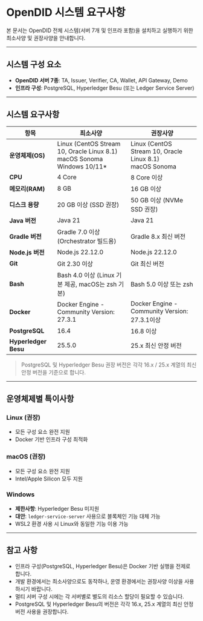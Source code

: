 # OpenDID 시스템 요구사항

본 문서는 OpenDID 전체 시스템(서버 7개 및 인프라 포함)을 설치하고 실행하기 위한 최소사양 및 권장사양을 안내합니다.

---

## 시스템 구성 요소

- **OpenDID 서버 7종**: TA, Issuer, Verifier, CA, Wallet, API Gateway, Demo
- **인프라 구성**: PostgreSQL, Hyperledger Besu (또는 Ledger Service Server)

---

## 시스템 요구사항  

| 항목                 | 최소사양                                                                        | 권장사양                                                      |
| -------------------- | ------------------------------------------------------------------------------- | ------------------------------------------------------------- |
| **운영체제(OS)**     | Linux (CentOS Stream 10, Oracle Linux 8.1) <br/> macOS Sonoma<br>Windows 10/11* | Linux (CentOS Stream 10, Oracle Linux 8.1) <br/> macOS Sonoma |
| **CPU**              | 4 Core                                                                          | 8 Core 이상                                                   |
| **메모리(RAM)**      | 8 GB                                                                            | 16 GB 이상                                                    |
| **디스크 용량**      | 20 GB 이상 (SSD 권장)                                                           | 50 GB 이상 (NVMe SSD 권장)                                    |
| **Java 버전**        | Java 21                                                                         | Java 21                                                       |
| **Gradle 버전**      | Gradle 7.0 이상 (Orchestrator 빌드용)                                           | Gradle 8.x 최신 버전                                          |
| **Node.js 버전**     | Node.js 22.12.0                                                                 | Node.js 22.12.0                                               |
| **Git**              | Git 2.30 이상                                                                   | Git 최신 버전                                                 |
| **Bash**             | Bash 4.0 이상 (Linux 기본 제공, macOS는 zsh 기본)                               | Bash 5.0 이상 또는 zsh                                        |
| **Docker**           | Docker Engine - Community Version: 27.3.1                                       | Docker Engine - Community Version: 27.3.1이상                 |
| **PostgreSQL**       | 16.4                                                                            | 16.8 이상                                                     |
| **Hyperledger Besu** | 25.5.0                                                                          | 25.x 최신 안정 버전                                           |

> PostgreSQL 및 Hyperledger Besu 권장 버전은 각각 16.x / 25.x 계열의 최신 안정 버전을 기준으로 합니다.

---


## 운영체제별 특이사항

### Linux (권장)
- 모든 구성 요소 완전 지원
- Docker 기반 인프라 구성 최적화

### macOS (권장)
- 모든 구성 요소 완전 지원
- Intel/Apple Silicon 모두 지원

### Windows
- **제한사항**: Hyperledger Besu 미지원
- **대안**: `ledger-service-server` 사용으로 블록체인 기능 대체 가능
- WSL2 환경 사용 시 Linux와 동일한 기능 이용 가능

---

## 참고 사항

- 인프라 구성(PostgreSQL, Hyperledger Besu)은 Docker 기반 실행을 전제로 합니다.
- 개발 환경에서는 최소사양으로도 동작하나, 운영 환경에서는 권장사양 이상을 사용하시기 바랍니다.
- 멀티 서버 구성 시에는 각 서버별로 별도의 리소스 할당이 필요할 수 있습니다.
- PostgreSQL 및 Hyperledger Besu의 버전은 각각 16.x, 25.x 계열의 최신 안정 버전 사용을 권장합니다.